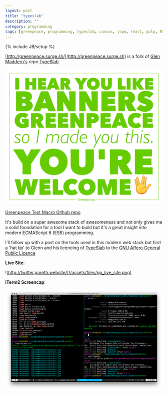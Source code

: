 ```yaml
---
layout: post
title: "typeslab"
description: ""
category: programming
tags: [greenpeace, programming, typeslab, canvas, jspm, react, gulp, ES6]
---
```

{% include JB/setup %}

[http://greenpeace.surge.sh/](http://greenpeace.surge.sh) is a fork of [Glen Maddern's](http://glenmaddern.com/) repo [TypeSlab](https://github.com/geelen/typeslab)

![Greenpeace text macro's](/assets/files/gp_text_macro.png)

[Greenpeace Text Macro Github repo](https://github.com/gyaresu/typeslab)

It's build on a super awesome stack of awesomeness and not only gives me a solid foundation for a tool I want to build but it's a great insight into modern ECMAScript 6 (ES6) programming.

I'll follow up with a post on the tools used in this modern web stack but first a 'hat tip' to Glenn and his licencing of [TypeSlab](https://github.com/geelen/typeslab) to the [GNU Affero General Public Licence](https://www.gnu.org/licenses/agpl-3.0.html)

**Live Site**:

![http://twitter.gareth.website/](/assets/files/gp_live_site.png)

 **iTerm2 Screencap**:

![iTerm2 screencap](/assets/files/gp_terminal.png)
